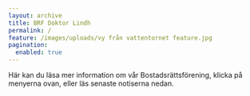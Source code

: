 ```yaml
---
layout: archive
title: BRF Doktor Lindh
permalink: /
feature: /images/uploads/vy från vattentornet feature.jpg
pagination:
  enabled: true
---
```


Här kan du läsa mer information om vår Bostadsrättsförening, klicka på menyerna ovan, eller läs senaste notiserna nedan.


